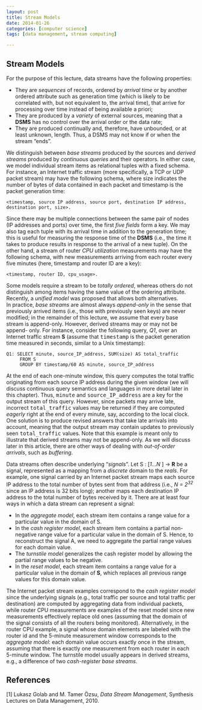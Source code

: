 ```yaml
---
layout: post
title: Stream Models
date: 2014-01-26
categories: [computer science]
tags: [data management, stream computing]

---
```


Stream Models
---
For the purpose of this lecture, data streams have the following properties:
* They are *sequences* of records, ordered by *arrival time* or by another ordered attribute such as generation time (which is likely to be correlated with, but not equivalent to, the arrival time), that arrive for processing over time instead of being available a priori;  
* They are produced by a *variety* of external sources, meaning that a **DSMS** has no control over the arrival order or the data rate;  
* They are produced continually and, therefore, have unbounded, or at least unknown, length. Thus, a DSMS may not know if or when the stream “ends”.  
We distinguish between *base streams* produced by the sources and *derived streams* produced by *continuous queries* and their operators. In either case, we model individual stream items as relational tuples with a fixed schema. For instance, an Internet traffic stream (more specifically, a TCP or UDP packet stream) may have the following schema, where size indicates the number of bytes of data contained in each packet and timestamp is the packet generation time:  

```<timestamp, source IP address, source port, destination IP address,destination port, size>.  
```  
Since there may be multiple connections between the same pair of nodes (IP addresses and ports) over time, the first *five fields* form a key. We may also tag each tuple with its arrival time in addition to the generation time; this is useful for measuring the response time of the **DSMS** (i.e., the time it takes to produce results in response to the arrival of a new tuple). On the other hand, a stream of router *CPU utilization* measurements may have the following schema, with new measurements arriving from each router every five minutes (here, timestamp and router ID are a key):  

```
<timestamp, router ID, cpu_usage>.  
```  
Some models require a stream to be *totally ordered*, whereas others do not distinguish among items having the same value of the ordering attribute. Recently, a *unified model* was proposed that allows both alternatives.  
In practice, *base streams* are almost always *append-only* in the sense that previously arrived items (i.e., those with previously seen keys) are never modified; in the remainder of this lecture, we assume that every base stream is append-only. However, derived streams may or may not be append- only. For instance, consider the following query, *Q1*, over an Internet traffic stream **S** (assume that <tt class="literal">timestamp</tt> is the packet generation time measured in seconds, similar to a Unix timestamp):  

```
Q1: SELECT minute, source_IP_address, SUM(size) AS total_traffic   
	 FROM S  
	 GROUP BY timestamp/60 AS minute, source_IP_address  
```
At the end of each one-minute window, this query computes the total traffic originating from each source IP address during the given window (we will discuss continuous query semantics and languages in more detail later in this chapter). Thus, <tt class="literal">minute</tt> and <tt class="literal">source_IP_address</tt> are a key for the output stream of this query. However, since packets may arrive late, incorrect <tt class="literal">total_traffic</tt> values may be returned if they are computed *eagerly* right at the end of every minute, say, according to the local clock. One solution is to produce revised answers that take late arrivals into account, meaning that the output stream may contain updates to previously seen <tt class="literal">total_traffic</tt> values. Note that this example is meant only to illustrate that derived streams may not be append-only. As we will discuss later in this article, there are other ways of dealing with *out-of-order arrivals*, such as *buffering*.
Data streams often describe underlying “*signals*”. Let S : [*1...N* ] → **R** be a signal, represented as a mapping from a *discrete* domain to the *reals*. For example, one signal carried by an Internet packet stream maps each source IP address to the total number of bytes sent from that address (i.e., *N = 2<sup>32</sup>* since an IP address is 32 bits long); another maps each destination IP address to the total number of bytes received by it. There are at least four ways in which a data stream can represent a signal:  
* In the *aggregate model*, each stream item contains a range value for a particular value in the domain of S.  
* In the *cash register model*, each stream item contains a partial non-negative range value for a particular value in the domain of S. Hence, to reconstruct the signal A, we need to aggregate the partial range values for each domain value.
* The *turnstile model* generalizes the cash register model by allowing the partial range values to be negative.
* In the *reset model*, each stream item contains a range value for a particular value in the domain of **S**, which replaces all previous range values for this domain value.
The Internet packet stream examples correspond to the *cash register model* since the underlying signals (e.g., total traffic per source and total traffic per destination) are computed by aggregating data from individual packets, while router CPU measurements are examples of the reset model since new measurements effectively replace old ones (assuming that the domain of the signal consists of all the routers being monitored). Alternatively, in the router CPU example, a signal whose domain elements are labeled with the router id and the 5-minute measurement window corresponds to the *aggregate model*: each domain value occurs exactly once in the stream, assuming that there is exactly one measurement from each router in each 5-minute window. The turnstile model usually appears in derived streams, e.g., a difference of two *cash-register base streams*.References
---
[1] Lukasz Golab and M. Tamer Özsu, *Data Stream Management*, Synthesis Lectures on Data Management, 2010.